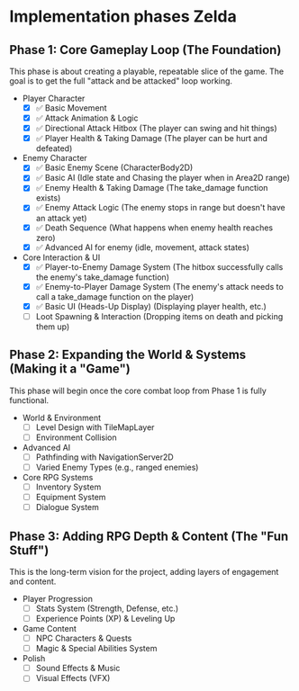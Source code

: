 # Implementation phases Zelda

## Phase 1: Core Gameplay Loop (The Foundation)
This phase is about creating a playable, repeatable slice of the game. The goal is to get the full "attack and be attacked" loop working.
* Player Character
    * [x] ✅ Basic Movement
    * [x] ✅ Attack Animation & Logic
    * [x] ✅ Directional Attack Hitbox (The player can swing and hit things)
    * [x] ✅ Player Health & Taking Damage (The player can be hurt and defeated)
* Enemy Character
    * [x] ✅ Basic Enemy Scene (CharacterBody2D)
    * [x] ✅ Basic AI (Idle state and Chasing the player when in Area2D range)
    * [x] ✅ Enemy Health & Taking Damage (The take_damage function exists)
    * [x] ✅ Enemy Attack Logic (The enemy stops in range but doesn't have an attack yet)
    * [x] ✅ Death Sequence (What happens when enemy health reaches zero)
    * [x] ✅ Advanced AI for enemy (idle, movement, attack states)
* Core Interaction & UI
    * [x] ✅ Player-to-Enemy Damage System (The hitbox successfully calls the enemy's take_damage function)
    * [x] ✅ Enemy-to-Player Damage System (The enemy's attack needs to call a take_damage function on the player)
    * [x] ✅ Basic UI (Heads-Up Display) (Displaying player health, etc.)
    * [ ] Loot Spawning & Interaction (Dropping items on death and picking them up)

## Phase 2: Expanding the World & Systems (Making it a "Game")
This phase will begin once the core combat loop from Phase 1 is fully functional.
* World & Environment
    * [ ] Level Design with TileMapLayer
    * [ ] Environment Collision
* Advanced AI
    * [ ] Pathfinding with NavigationServer2D
    * [ ] Varied Enemy Types (e.g., ranged enemies)
* Core RPG Systems
    * [ ] Inventory System
    * [ ] Equipment System
    * [ ] Dialogue System

## Phase 3: Adding RPG Depth & Content (The "Fun Stuff")
This is the long-term vision for the project, adding layers of engagement and content.
* Player Progression
    * [ ] Stats System (Strength, Defense, etc.)
    * [ ] Experience Points (XP) & Leveling Up
* Game Content
    * [ ] NPC Characters & Quests
    * [ ] Magic & Special Abilities System
* Polish
    * [ ] Sound Effects & Music
    * [ ] Visual Effects (VFX)